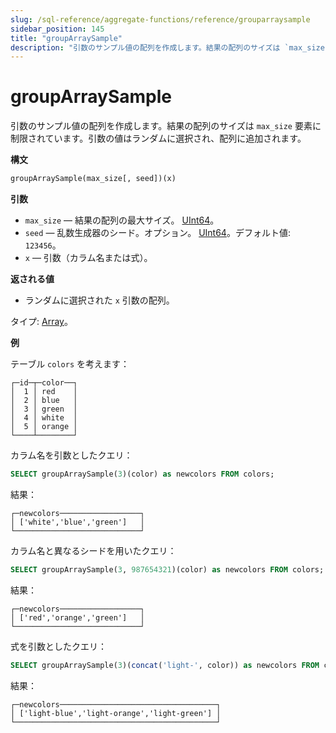 ```yaml
---
slug: /sql-reference/aggregate-functions/reference/grouparraysample
sidebar_position: 145
title: "groupArraySample"
description: "引数のサンプル値の配列を作成します。結果の配列のサイズは `max_size` 要素に制限されています。引数の値はランダムに選択され、配列に追加されます。"
---
```



# groupArraySample

引数のサンプル値の配列を作成します。結果の配列のサイズは `max_size` 要素に制限されています。引数の値はランダムに選択され、配列に追加されます。

**構文**

``` sql
groupArraySample(max_size[, seed])(x)
```

**引数**

- `max_size` — 結果の配列の最大サイズ。 [UInt64](../../data-types/int-uint.md)。
- `seed` — 乱数生成器のシード。オプション。 [UInt64](../../data-types/int-uint.md)。デフォルト値: `123456`。
- `x` — 引数（カラム名または式）。

**返される値**

- ランダムに選択された `x` 引数の配列。

タイプ: [Array](../../data-types/array.md)。

**例**

テーブル `colors` を考えます：

``` text
┌─id─┬─color──┐
│  1 │ red    │
│  2 │ blue   │
│  3 │ green  │
│  4 │ white  │
│  5 │ orange │
└────┴────────┘
```

カラム名を引数としたクエリ：

``` sql
SELECT groupArraySample(3)(color) as newcolors FROM colors;
```

結果：

```text
┌─newcolors──────────────────┐
│ ['white','blue','green']   │
└────────────────────────────┘
```

カラム名と異なるシードを用いたクエリ：

``` sql
SELECT groupArraySample(3, 987654321)(color) as newcolors FROM colors;
```

結果：

```text
┌─newcolors──────────────────┐
│ ['red','orange','green']   │
└────────────────────────────┘
```

式を引数としたクエリ：

``` sql
SELECT groupArraySample(3)(concat('light-', color)) as newcolors FROM colors;
```

結果：

```text
┌─newcolors───────────────────────────────────┐
│ ['light-blue','light-orange','light-green'] │
└─────────────────────────────────────────────┘
```
